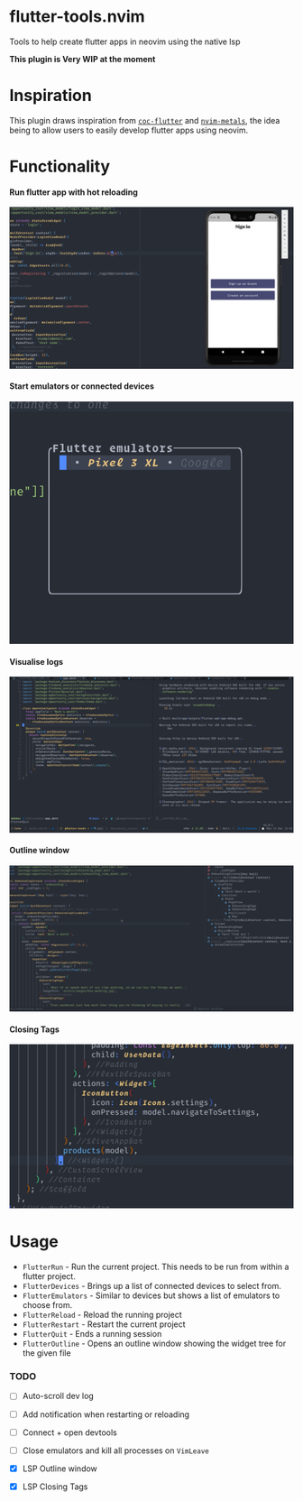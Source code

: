 # flutter-tools.nvim

Tools to help create flutter apps in neovim using the native lsp

**This plugin is Very WIP at the moment**

# Inspiration

This plugin draws inspiration from [`coc-flutter`](https://github.com/iamcco/coc-flutter) and [`nvim-metals`](https://github.com/scalameta/nvim-metals), the idea being
to allow users to easily develop flutter apps using neovim.

# Functionality

#### Run flutter app with hot reloading

![hot reload](./.github/hot_reload.gif)

#### Start emulators or connected devices

![device list](./.github/emulators.png)

#### Visualise logs

![dev log](./.github/dev_log.png)

#### Outline window

![Outline window](./.github/outline.gif)

#### Closing Tags

![closing tags](./.github/closing_tags.png)

# Usage

- `FlutterRun` - Run the current project. This needs to be run from within a flutter project.
- `FlutterDevices` - Brings up a list of connected devices to select from.
- `FlutterEmulators` - Similar to devices but shows a list of emulators to choose from.
- `FlutterReload` - Reload the running project
- `FlutterRestart` - Restart the current project
- `FlutterQuit` - Ends a running session
- `FlutterOutline` - Opens an outline window showing the widget tree for the given file

### TODO

- [ ] Auto-scroll dev log
- [ ] Add notification when restarting or reloading
- [ ] Connect + open devtools
- [ ] Close emulators and kill all processes on `VimLeave`

- [x] LSP Outline window
- [x] LSP Closing Tags
